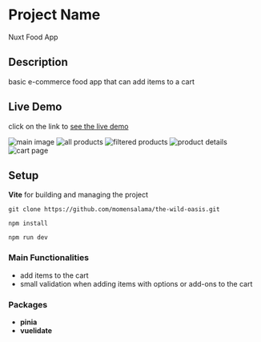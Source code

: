 # Project Name

Nuxt Food App

## Description

basic e-commerce food app that can add items to a cart

## Live Demo

click on the link to [see the live demo](https://nuxtfoodapp-tau.vercel.app)

![main image](../../mainImage.png)
![all products](../../allProducts.png)
![filtered products](../../filteredProducts.png)
![product details](../../productDetails.png)
![cart page](../../cart.png)

## Setup

**Vite** for building and managing the project

```
git clone https://github.com/momensalama/the-wild-oasis.git
```

```
npm install
```

```
npm run dev
```

### Main Functionalities

- add items to the cart
- small validation when adding items with options or add-ons to the cart

### Packages

- **pinia**
- **vuelidate**
